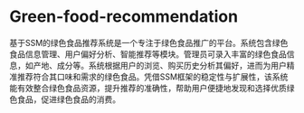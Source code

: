 # Green-food-recommendation
基于SSM的绿色食品推荐系统是一个专注于绿色食品推广的平台。系统包含绿色食品信息管理、用户偏好分析、智能推荐等模块。管理员可录入丰富的绿色食品信息，如产地、成分等。系统根据用户的浏览、购买历史分析其偏好，进而为用户精准推荐符合其口味和需求的绿色食品。凭借SSM框架的稳定性与扩展性，该系统能有效整合绿色食品资源，提升推荐的准确性，帮助用户便捷地发现和选择优质绿色食品，促进绿色食品的消费。
